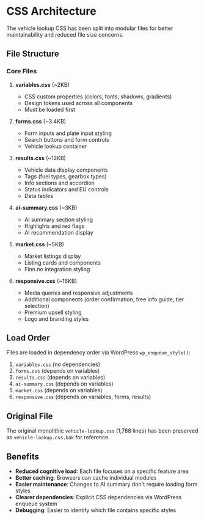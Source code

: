 # CSS Architecture

The vehicle lookup CSS has been split into modular files for better maintainability and reduced file size concerns.

## File Structure

### Core Files

1. **variables.css** (~2KB)
   - CSS custom properties (colors, fonts, shadows, gradients)
   - Design tokens used across all components
   - Must be loaded first

2. **forms.css** (~3.4KB)
   - Form inputs and plate input styling
   - Search buttons and form controls
   - Vehicle lookup container

3. **results.css** (~12KB)
   - Vehicle data display components
   - Tags (fuel types, gearbox types)
   - Info sections and accordion
   - Status indicators and EU controls
   - Data tables

4. **ai-summary.css** (~3KB)
   - AI summary section styling
   - Highlights and red flags
   - AI recommendation display

5. **market.css** (~5KB)
   - Market listings display
   - Listing cards and components
   - Finn.no integration styling

6. **responsive.css** (~16KB)
   - Media queries and responsive adjustments
   - Additional components (order confirmation, free info guide, tier selection)
   - Premium upsell styling
   - Logo and branding styles

## Load Order

Files are loaded in dependency order via WordPress `wp_enqueue_style()`:

1. `variables.css` (no dependencies)
2. `forms.css` (depends on variables)
3. `results.css` (depends on variables)
4. `ai-summary.css` (depends on variables)
5. `market.css` (depends on variables)
6. `responsive.css` (depends on variables, forms, results)

## Original File

The original monolithic `vehicle-lookup.css` (1,788 lines) has been preserved as `vehicle-lookup.css.bak` for reference.

## Benefits

- **Reduced cognitive load**: Each file focuses on a specific feature area
- **Better caching**: Browsers can cache individual modules
- **Easier maintenance**: Changes to AI summary don't require loading form styles
- **Clearer dependencies**: Explicit CSS dependencies via WordPress enqueue system
- **Debugging**: Easier to identify which file contains specific styles
